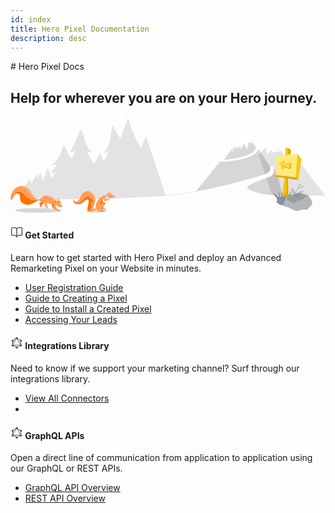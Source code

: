 ```yaml
---
id: index
title: Hero Pixel Documentation
description: desc
---
```


<div class="dochero">
    <div class="container">
      <div class="row">
        <div class="column">
          # Hero Pixel Docs
          <h2>Help for wherever you are on your Hero journey.</h2>
        </div>
        <div class="column">
          <svg xmlns="http://www.w3.org/2000/svg" viewBox="0 0 1163.67 358.83" aria-hidden="true">
          <g data-name="Layer 2"><g data-name="octocat header"><ellipse cx="103.6" cy="346.72" rx="87.23" ry="8.57" fill="rgba(0,0,0,.15)"></ellipse><ellipse cx="317.81" cy="346.72" rx="38.5" ry="8.57" fill="rgba(0,0,0,.15)"></ellipse><path d="M1163.67 292.31l-198-4.27-20.59-61.16a142.6 142.6 0 0017.77-8c11.26-6.27 12.58-22.69 7.82-33.31-3.43-1.31-12.31-1.71-12.31-1.71a48.88 48.88 0 01.83 14.71c-.65 5-12.33 11-18.94 14l-24-71.34c3.63-2.07 39.84-43.64 39.84-43.64h16.21l69.46 78.37 22.9-11.8z" fill="rgba(0,0,0,.1)"></path><path d="M970.65 185.57s10.72 28-11.92 36.3-94.37 32.4-82.59 43.23c26.69 24.53 127.29 27.22 127.29 27.22s-6.89-42.43-12.28-61.07z" fill="rgba(0,0,0,.15)"></path><path d="M44.62 269.6l27.87-41.35 2.51 20.5 20.43-34.62 4.77 13.24 9.57-23.23 10.76 32.26 16.8-48.74L150 228l17.65-23.89s-19 6.57-19 4.83 25.64-33.81 25.64-33.81-23.61 8.35-23.62 6.62 20-19.3 26.83-30.35 19.04-49.4 19.04-49.4 19.6 47.19 30.06 52.28c3.38-7.56 14.13-29.06 14.13-29.06l-21.29 8.9s32.08-64.05 36-78.54 3-9.51 10 3.13c4.88 10.73 10.68 45.83 28.46 65.78 16.82 15-12.08 4.32-12.08 4.32l26.18 47.5 23-42.22 13.65 32.79L365 124.46l-23 15.28s20.5-28.55 24.87-51.14 9.77-58.49 9.77-58.49l28.9 52.29S433.12 9.84 434.16 0c3.27 34.65 47 117.41 47 117.41s17-34.29 18.56-47C505 83 573.83 292.7 573.83 292.7S379.7 304.66 304 304.91s-220.81 1.26-234.19-6.1-25.19-29.21-25.19-29.21z" fill="rgba(0,0,0,.1)"></path><path d="M572.28 291.55s110.26-9.9 124-19.52" fill="none" stroke="rgba(0,0,0,.1)" stroke-miterlimit="10" stroke-width="2"></path><path d="M341 317.75s7.46-2.12 8.62 1.61S341 338 341 338s11.19-.94 11.66 1.39c-8.17 1.17-17.81 1.13-18.41 1.58s6.75-23.22 6.75-23.22z" fill="#f66a0a"></path><path d="M364.46 304.05c-.83-1.55-13 0-13 0v-7.42s9.27-2.7 9.85-4.84c1.46-5.33-9.58-1.35-11.4-1a44.57 44.57 0 00-35.19 40.73 19.71 19.71 0 00.6 7c-2.42 1.94-6.35 4.35-9.17 2.41-4.36-3 9-25.46 8.42-36-.48-8.92-7.77-29.57-26.27-29.71-14.84-.1-23.28 6-29 19s-9.33 19.69-15.39 19.1-8.77.5-13.63-8.88c.47 6.34 5.34 19.34 18.35 19s18.74-6.7 24.48-12.16 15.71-7.6 16.18-.34-5.69 25-4.76 30.81 3.5 9.13 14.09 8.81c9-.28 15.25-6.52 17.86-9.34a8 8 0 004.72 3.63 3.31 3.31 0 01.92.3c.7.42-1.48 3.56-1.78 4.32s14.15 1.34 20.84.78a3 3 0 001.93-.66 2 2 0 00-.53-2.89 5.84 5.84 0 00-3.16-.86l-11.24-.84a69 69 0 0014.64-11.55c2.14-2.21 4.27-5.12 3.49-8.11-.64-2.4-3-3.92-5.09-5.19a48.3 48.3 0 01-.13-11.89c.5-3.2 1.3-5.49 3.25-7.57 0 .07 1 9.81 3.82 11.05s12.39-4 12.39-4 1.52 3.63 1.93 3.53 2.81-5.66 1.98-7.22z" fill="#ff9c57"></path><path d="M357.94 286.54c-1.44-.78-2.2-4.89-1.1-5.38s3.88 1.1 3.82 3.42c.72-.37 2.38-.79 2.76-1.21a2.82 2.82 0 01-1.49-2.2c-.57-2.32 1.15-2.83 2-2.14s2 2.71 1.48 4.08c2.53-1.32 5.78-.66 8.19.87a11 11 0 014.66 6.92 3 3 0 00.8 1.78c1.09.86 2.74-.35 4 .11 1.09.38-.32 4.73-1.29 5.35a22.76 22.76 0 01-8.82 3.3c-2.93.43-6.1.24-8.54-1.43a11.76 11.76 0 01-3-3.12c-2.98-4.43-2.24-5.31-3.47-10.35z" fill="#ff9c57"></path><path d="M341.87 305a74.7 74.7 0 00-5.53 8.66 66.28 66.28 0 00-6.37 13 94.73 94.73 0 0111.59-6.28l-.34-.21a48.3 48.3 0 01-.13-11.89 19.87 19.87 0 01.78-3.28z" fill="#f66a0a"></path><path d="M292 345.39c-.54-5.66 13.7-18.14 4.28-20.93a1 1 0 01-.58-1.43c2.71-3.75 7.91-6.82 9.23-11.39s-1.85-8.14-6-9.15c-1.57-.38-3.7-.7-4.85-2-1.35-1.49-1.21-4-3.08-5.21-2.88-1.83-7.44.16-10 1.55-4.22 2.24-7.53 5.92-10.86 9.27-5.66 5.7-12.27 12.95-20.82 13.63-9.54.77-14.53-6.87-18.9-14 1 6.65 6 18.07 18.21 17.75 13-.33 18.74-6.7 24.48-12.16s15.71-7.6 16.18-.34-5.69 25-4.76 30.81 3.5 9.13 14.09 8.81a20.75 20.75 0 002.4-.24c-4.45.57-8.53.29-9.02-4.97z" fill="#ff7000"></path><path d="M372.76 287.42a12.1 12.1 0 013.65 4c1.84 3 4.11 4.05 7 3.43.21-1 .21-1.88-.26-2-1.3-.46-2.95.75-4-.11a3 3 0 01-.8-1.78 11 11 0 00-4.66-6.92 9.68 9.68 0 00-5.46-1.55c-.89.23-1.78.46-2.67.66h-.06c-.62.14-1.24.24-1.87.32-.65.25-1.28.53-1.9.83.12.18.25.35.38.51a17.52 17.52 0 0110.65 2.61zM303.71 288.32c7.4 9.47 8.18 22.17 6.51 34 2.34-6.33 4.58-12.9 4.33-17.35-.48-8.92-7.77-29.57-26.27-29.71h-1c6.58 2.82 12.72 8.32 16.43 13.06z" fill="#ffd1ac" opacity="0.8"></path><path d="M339.4 345.86l-5.57-.43a6.45 6.45 0 012.78 2.69 3.44 3.44 0 01.37 2.34c1.55 0 3-.09 4.18-.19a3 3 0 001.93-.66 2 2 0 00-.53-2.89 5.84 5.84 0 00-3.16-.86z" fill="#f66a0a"></path><circle cx="383.03" cy="293.13" r="1.34" fill="#2f363d"></circle><path d="M341.22 320.14c-4.77 0-9.83 5.5-11.79 7.16 10.79-7.09 14.69-3.82 15.29 1.5a8.3 8.3 0 01-.14 2.59c1.36-1.84 2.29-3.93 1.73-6.06-.64-2.4-2.6-5.19-5.09-5.19zM351.44 304.05v-6.75a3.29 3.29 0 00-2.48 2.24c-.42 1-.63 4.91 0 5.79 1.16 1.54 6.94-.33 8.8-.56a28 28 0 016.82-.12 1.7 1.7 0 00-.15-.6c-.8-1.55-12.99 0-12.99 0z" fill="#ffd1ac" opacity="0.8"></path><path d="M151 319.3s1.73 12.95 5.08 16.55 17.29 13.25 18 11.4c-6.77-8.45-14-29.49-14-29.49zM106.47 320.15a.79.79 0 00-.38.29c-.16.25 0 .57.14.82a38.26 38.26 0 013.65 8.71c.62 2.19 1.75 5.22 3.77 4.16 3.51-1.85.64-6.46 0-10.38.4 2.42 8.16-.38 10.69-4 3.24-4.61-4.46-5.29-7.26-4.59-3.61.92-7.26 3.41-10.61 4.99z" fill="#ff7000"></path><path d="M136.12 292.06c-4.66-.54-9.52-.37-13.81 1.52-4.12 1.81-7.41 5.06-10.4 8.42a12.39 12.39 0 01-3.06 2.77 8.48 8.48 0 01-3.84.91c-6.26.22-12.15-3.28-16.42-7.85s-7.24-10.18-10.43-15.56c-5.12-8.64-11.27-17.16-20.11-21.93-12.25-6.62-28.21-4.55-39.39 3.76S1 286.16 0 300.05c-.22 3.07.43 7 3.41 7.73l4.65-8.92c2.28-4.39 4.68-8.91 8.57-12s9.74-4.21 13.78-1.36c3.17 2.24 4.49 6.32 4.9 10.18s.13 7.81 1 11.59c2.19 9.19 11.16 15.56 20.43 17.38a36.12 36.12 0 0020.1-1.83c10.57-4.16 19.79-13.43 31.12-12.69 1.48 4 5.41 6.72 9.53 7.85s8.47.94 12.74.73l-5.57 6.67a56.84 56.84 0 0011.62 15.72c2.28-5.8.41-11.71-3.21-16.8a9.17 9.17 0 014.24-4.13c4.16 2.24 15.21 1.63 19.88 1-.2 3.38.51 11.21 2.67 14.55s9.17 10.35 13.16 12.51c2.52 1.36 10.25 3.16 11.4.87-9.46-4-18.88-13.73-18.84-24 0-5 4.35-8.31 4.12-12.55-.19-3.67-6.16-8-8.77-10.06a49.21 49.21 0 00-24.81-10.43z" fill="#ff9c57"></path><path d="M83.58 309.1c-3.72 0-7.56.77-10.33-2.21a25.63 25.63 0 01-2.36-3.8c-2.21-3.37-4.91-3.78-8.79-3.55-4.74.28-6.38-1.52-8.27-5.77-5.38-12-19-21.35-32.06-14.36-10 5.38-16.15 17.18-18.85 27.83a1 1 0 01-.13.27 3.51 3.51 0 00.66.27l4.65-8.92c2.28-4.39 4.68-8.91 8.57-12s9.74-4.21 13.78-1.36c3.17 2.24 4.49 6.32 4.9 10.18s.13 7.81 1 11.59c2.19 9.19 11.16 15.56 20.43 17.38a36.12 36.12 0 0020.1-1.83c7.52-3 14.36-8.49 21.76-11.18-4.64-1.98-9.64-2.56-15.06-2.54z" fill="#ff7000"></path><path d="M134 305.1c.22 0 9 5.91 8.89 8.67s-8 7.05-8 7.05 3.85-4.93 3-7.86-3.89-7.86-3.89-7.86z" fill="#ffd1ac" opacity="0.6"></path><path d="M167 307.62c-.88 3-2.56 5.8-3.31 8.95a13.46 13.46 0 002.21 11.33 16.57 16.57 0 01-.24-2.81c0-5 4.35-8.31 4.12-12.55-.1-1.6-1.28-3.31-2.78-4.92z" fill="#fb8532"></path><path d="M173 301.58c2.29-.91 4.2 1.45 2.58 7.05l2.92.07a10.53 10.53 0 01-.54-4.74 2.49 2.49 0 012.78-2.25c1.57.08 2.12 1.43 2.18 3a9 9 0 01-1 4.39 12 12 0 014.94 11.1 36.87 36.87 0 00-.7 4.52 4.07 4.07 0 002 3.82 16 16 0 002.51.56c.82.23 1.66.92 1.55 1.77-.1.7-.78 1.15-1.42 1.47a17.78 17.78 0 01-15.45.05c-4.23-2.06-7.64-6.08-8.24-10.74a11.22 11.22 0 012.52-8.51c.7-.84 2.95-1.89 3.2-2.88-1.13-1.59-2.92-7.48.17-8.68z" fill="#ff9c57"></path><circle cx="190.83" cy="330.27" r="1.33" fill="#2f363d"></circle><path d="M65.34 276.43c5.29 6 9.36 12.92 14.45 19.06a36.58 36.58 0 0019.71 12.59c.57-.08 1.13-.18 1.7-.31-5.49-.5-10.59-3.71-14.4-7.78-4.27-4.58-7.23-10.18-10.42-15.57-5.12-8.64-11.28-17.16-20.12-21.93a34.48 34.48 0 00-19.89-3.72c11.17 2.17 21.71 9.41 28.97 17.66zM152.3 301.32c4.87 2.78 8.66 6.83 12.12 11.17a22.63 22.63 0 011-3.5 43.88 43.88 0 00-8.69-7.65c-7.35-4.84-15.86-6.24-24.36-7.68l2.94 1.36c5.62 2.27 11.69 3.29 16.99 6.3z" fill="#ffd1ac" opacity="0.6"></path><path d="M896.17 132c-15.3 8.93-31.95 13.81-51.19 18.39a531.88 531.88 0 01-56.63 9.76L829 103.78l55.42-23.91 23.8 36.13s-3.14 4.3-12.05 16z" fill="rgba(0,0,0,.15)"></path><path d="M947.18 210.33c-20.69 9.27-211 62-262.13 64.8l88.5-108.85h16.56c16.55 0 33.68-4.32 48.46-6.18s50.63-11 67.24-25.07c4.84-4.15 10.4-14.73 10.4-14.73l41.32 61.77s10.34 19-10.35 28.26z" fill="rgba(0,0,0,.15)"></path><path fill="#fff" d="M828.97 103.78l38.64-60.77 28.56 56.7-14.75-5.38-8.12 27-10.73-21.62-13.66 25.49.74-17.17-14.72 13.3v-13.3l-20.74 25.22 14.78-29.47z"></path><path d="M1000 314.8l12-90.94 3.88-108.63s5.13-2 11.64 1.65 8.66 8.66 8.66 8.66l-11.66 87.32 2.5 101.94-12.85 11.2z" fill="#f9c513"></path><path d="M1036.21 125.54s-2.15-5-8.66-8.66a16.82 16.82 0 00-1.71-.84c-1 8.33-.26 16.74-.21 25.14a211.94 211.94 0 01-2.07 28.48 525.32 525.32 0 00-4.46 58.51c-.18 9.9.76 19.71.92 29.6a155.26 155.26 0 01-2.12 27.56c-2 12.4-5.39 24.49-9.06 36.5l5.33 4.21 12.88-11.24-2.5-101.94z" fill="#dbab09"></path><path d="M984.5 143.78c-1.78.14-5.79 71.95-5.79 71.95l74.83 8.13 6.24-87.05z" fill="#ffea7f"></path><path fill="#f9c513" d="M1059.78 136.81l-6.24 87.05 9.36 10.48 12.02-77.36-15.14-20.17z"></path><path fill="#dbab09" d="M1007.95 196.19l-14.09-20.65 18.71-12.65v10.87l25.38-2.5-3.56 23.38-24.87-9.07-1.57 10.62z"></path><path fill="#ffd33d" d="M1005.75 192.2l-13.63-19.3 18.09-11.83v10.16l24.55-2.34-3.44 21.86-24.06-8.48-1.51 9.93z"></path><path d="M1032.94 330.7s4.65-48 2.86-54.77c-1.07 3.93-20.4 35.08-20.4 35.08v-30.43s-4.3 14-5.73 18.26c-1.43-6.45-11.45-25.78-10-23.63s1.79 22.55 0 22.55c-1.43-.35-6.8-19-12.17-25.06 2.14 2.15 3.58 17.9 5.37 25.78-.72-2.86-15.23-12.89-22.2-14.32.72 4.65 11.1 13.25 13.25 19.33s-1.44 12.89-1.44 12.89l13.25 9.91z" fill="#88929c"></path><path d="M1008.15 330.21c-.34-1 7.41-25.95 7.41-25.95s22.91-14.15 27-16.51 9.77-2 9.77-2l12.46-4.71s34.37 9.09 35.38 9.43 7.07 11.45 9.77 15.16 4 6.06 4.38 12.13l.34 6.06-18.2 19.54h-20.89s-14.82 5.73-18.19 4.72-15.5-4-19.88-7.75-29.35-10.12-29.35-10.12z" fill="#b1b7bb"></path><path d="M1053.54 289.94s-1.86-17.37 14.5-36" fill="none" stroke="#959da5" stroke-miterlimit="10" stroke-width="2"></path><circle cx="1069.05" cy="252.69" r="2.32" fill="none" stroke="#959da5" stroke-miterlimit="10" stroke-width="2"></circle><circle cx="1078.25" cy="258.52" r="2.1" fill="none" stroke="#959da5" stroke-miterlimit="10" stroke-width="2"></circle><path d="M1060.2 264.92s4.56 2.67 8.69 0a82.36 82.36 0 007.81-5.81" fill="none" stroke="#959da5" stroke-miterlimit="10" stroke-width="2"></path><path d="M1037.23 272.69a16.7 16.7 0 01-.65-7.86c.26-1.23 1.06-2.64 2.33-2.59a2.7 2.7 0 011.55.73 19.49 19.49 0 012.8 2.87 76.78 76.78 0 0114.36 26.27c-.38-4.77 2.15-9.44 5.77-12.57s8.22-4.9 12.86-6.09c1.73-.45 3.82-.73 5.07.54a3.43 3.43 0 01.66 3.39 7 7 0 01-2 2.94 35.35 35.35 0 01-6.94 4.55 104.64 104.64 0 00-14.7 10.1 3 3 0 01-1.43.79 2.53 2.53 0 01-1-.12c-9.76-2.46-16.15-13.97-18.68-22.95z" fill="#959da5" opacity="0.5"></path><path d="M1046.5 321.48a104.82 104.82 0 0117.1-13.08c4.35.88 8.29.17 11.61.67 7-6.18 15.21-13.36 22.38-19.34-8.21-2.22-32.76-8.71-32.76-8.71l-12.47 4.71s-5.73-.33-9.77 2c-3.23 1.89-18.47 11.28-24.49 15 3.8 5.78 22.41 14.27 28.4 18.75z" fill="rgba(0,0,0,.15)"></path><path fill="#dbab09" d="M978.71 215.75v6.13l84.19 12.48-9.36-10.48-74.83-8.13z"></path><path d="M940.7 114.68c.71-2.15 24.06-29.06 24.06-29.06l25.8 32.25h-4.3l11.47 12.18s-15.05 1.43-17.2-2.87c-1.48 3.1-5.69 8.47-7.5 7.87s-11.62-13.23-11.62-13.23-10 18-11.43 17.44S945 116 945 116l-5.83 5.11 3.12-5.07z" fill="#fff"></path><path d="M1097.59 289.73c-8.21-2.22-32.76-8.71-32.76-8.71l-12.47 4.71s-5.73-.33-9.77 2c-3.23 1.89-18.47 11.28-24.49 15" fill="none" stroke="#e1e4e8" stroke-miterlimit="10" stroke-width="0.5"></path><path d="M172.1 305.31c2.88-.25 1.27 4.88 2.94 5.49 1.26.45 2.87-.54 4.45.15a7.76 7.76 0 013.58 3.58c1.15 2.16 1.05 4.23.94 6.59-.14 3.14.13 6.29 3.7 7.2a4.3 4.3 0 01-1.63-3.6 36.87 36.87 0 01.7-4.52 12 12 0 00-4.94-11.1 9 9 0 001-4.39c-.06-1.57-.61-2.92-2.18-3a2.49 2.49 0 00-2.78 2.25 10.53 10.53 0 00.54 4.74l-2.92-.07c1.62-5.6-.29-8-2.58-7.05-1.46.57-1.81 2.23-1.66 4a1.88 1.88 0 01.84-.27z" fill="#ffd1ac" opacity="0.6"></path></g></g>
          </svg>
        </div>
      </div>
    </div>
</div>

<div class="container">
<div class="card-wrapper">
  <div class="card">
    <div class="card-content-items">
      <div class="thumbnail"></div>
      <div class="card-content">
        <h4>
        <svg xmlns="http://www.w3.org/2000/svg" width="20" height="20" fill="none" viewBox="0 0 20 20">
        <path stroke="#4D5761" stroke-linecap="round" stroke-linejoin="round" stroke-width="1.5" d="m10 17.5-.083-.125c-.579-.868-.868-1.302-1.25-1.617a3.3 3.3 0 0 0-1.149-.614C7.045 15 6.523 15 5.48 15H4.334c-.934 0-1.4 0-1.757-.182a1.67 1.67 0 0 1-.728-.728c-.182-.357-.182-.823-.182-1.757V5.167c0-.934 0-1.4.182-1.757.16-.314.414-.569.728-.728C2.934 2.5 3.4 2.5 4.334 2.5h.333c1.867 0 2.8 0 3.513.363.627.32 1.137.83 1.457 1.457C10 5.033 10 5.966 10 7.833m0 9.667V7.833m0 9.667.084-.125c.579-.868.868-1.302 1.25-1.617a3.3 3.3 0 0 1 1.148-.614c.474-.144.996-.144 2.04-.144h1.145c.933 0 1.4 0 1.757-.182.313-.16.568-.414.728-.728.182-.357.182-.823.182-1.757V5.167c0-.934 0-1.4-.182-1.757a1.67 1.67 0 0 0-.728-.728C17.067 2.5 16.6 2.5 15.667 2.5h-.333c-1.867 0-2.8 0-3.514.363-.627.32-1.137.83-1.456 1.457C10 5.033 10 5.966 10 7.833"></path>
        </svg>
        Get Started
        </h4>
        <p>Learn how to get started with Hero Pixel and deploy an Advanced Remarketing Pixel on your Website in minutes.</p>
        <ul class="menu__list">
          <li><a href="/docs/start-registration">User Registration Guide</a></li>
          <li><a href="/docs/start-create-a-pixel">Guide to Creating a Pixel</a></li>
          <li><a href="/docs/start-pixel-installation">Guide to Install a Created Pixel</a></li>
          <li><a href="/docs/start-get-your-leads">Accessing Your Leads</a></li>
        </ul>
      </div>
    </div>
  </div>
  <div class="card">
    <div class="card-content-items">
      <div class="thumbnail"></div>
      <div class="card-content">
        <h4>
          <svg xmlns="http://www.w3.org/2000/svg" width="20" height="20" fill="none" viewBox="0 0 20 20">
            <path fill="#4D5761" d="M10 4.167a1.667 1.667 0 1 0 0-3.334 1.667 1.667 0 0 0 0 3.334M16.667 8.333a1.667 1.667 0 1 0 0-3.333 1.667 1.667 0 0 0 0 3.333M16.667 15.833a1.667 1.667 0 1 0 0-3.333 1.667 1.667 0 0 0 0 3.333M10 19.167a1.667 1.667 0 1 0 0-3.334 1.667 1.667 0 0 0 0 3.334M3.334 15.833a1.667 1.667 0 1 0 0-3.333 1.667 1.667 0 0 0 0 3.333M3.334 8.333a1.667 1.667 0 1 0 0-3.333 1.667 1.667 0 0 0 0 3.333"></path>
            <path stroke="#4D5761" stroke-linecap="round" stroke-linejoin="round" d="m10 2.5 6.495 3.75v7.5L10 17.5l-6.495-3.75v-7.5z"></path>
            <path stroke="#4D5761" stroke-linecap="round" stroke-linejoin="round" d="m10 2.5 6.495 11.25H3.505z"></path>
          </svg>
          Integrations Library
        </h4>
        <p>Need to know if we support your marketing channel? Surf through our integrations library.</p>
        <ul class="menu__list">
          <li><a href="/docs/intro-to-integrations">View All Connectors</a></li>
          <li><a href=""></a></li>
        </ul>
      </div>
    </div>
  </div>
  <div class="card">
    <div class="card-content-items">
      <div class="thumbnail"></div>
      <div class="card-content">
        <h4>
          <svg xmlns="http://www.w3.org/2000/svg" width="20" height="20" fill="none" viewBox="0 0 20 20">
            <path fill="#4D5761" d="M10 4.167a1.667 1.667 0 1 0 0-3.334 1.667 1.667 0 0 0 0 3.334M16.667 8.333a1.667 1.667 0 1 0 0-3.333 1.667 1.667 0 0 0 0 3.333M16.667 15.833a1.667 1.667 0 1 0 0-3.333 1.667 1.667 0 0 0 0 3.333M10 19.167a1.667 1.667 0 1 0 0-3.334 1.667 1.667 0 0 0 0 3.334M3.334 15.833a1.667 1.667 0 1 0 0-3.333 1.667 1.667 0 0 0 0 3.333M3.334 8.333a1.667 1.667 0 1 0 0-3.333 1.667 1.667 0 0 0 0 3.333"></path>
            <path stroke="#4D5761" stroke-linecap="round" stroke-linejoin="round" d="m10 2.5 6.495 3.75v7.5L10 17.5l-6.495-3.75v-7.5z"></path>
            <path stroke="#4D5761" stroke-linecap="round" stroke-linejoin="round" d="m10 2.5 6.495 11.25H3.505z"></path>
          </svg>
          GraphQL APIs
        </h4>
        <p>Open a direct line of communication from application to application using our GraphQL or REST APIs.</p>
        <ul class="menu__list">
          <li><a href="/docs/intro-to-graphql">GraphQL API Overview</a></li>
          <li><a href="/docs/intro-to-rest">REST API Overview</a></li>
        </ul>
      </div>
    </div>
  </div>
</div>
</div>
